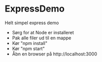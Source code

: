 # ExpressDemo

Helt simpel express demo

- Sørg for at Node er installeret
- Pak alle filer ud til en mappe
- Kør "npm install"
- Kør "npm start"
- Åbn en browser på http://localhost:3000
